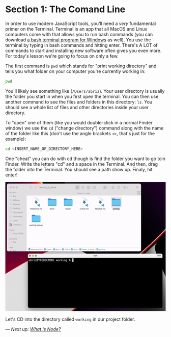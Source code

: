 # Section 1: The Comand Line
In order to use modern JavaScript tools, you'll need a _very_ fundamental primer on the Terminal. Terminal is an app that all MacOS and Linux computers come with that allows you to run bash commands (you can download [a bash terminal program for Windows](https://gitforwindows.org/) as well). You use the terminal by typing in bash commands and hitting enter. There's A LOT of commands to start and installing new software often gives you even more. For today's lesson we're going to focus on only a few.

The first command is `pwd` which stands for "print working directory" and tells you what folder on your computer you're currently working in:
```bash
pwd
```

You'll likely see something like (`/Users/abriz`). Your user directory is usually the folder you start in when you first open the terminal. You can then use another command to see the files and folders in this directory: `ls`. You should see a whole list of files and other directories inside your user directory. 

To "open" one of them (like you would double-click in a normal Finder window) we use the `cd` ("change directory") command along with the name of the folder like this (don't use the angle brackets `<>`, that's just for the example):
```bash
cd <INSERT_NAME_OF_DIRECTORY_HERE>
```

One "cheat" you can do with cd though is find the folder you want to go toin Finder. Write the letters "cd" and a space in the Terminal. And then, drag the folder into the Terminal. You should see a path show up. Finaly, hit enter! 

![A GIF showing the cheat described in the paragraph above](./img/cd-cheat.gif "CD Drag and Drop Cheat")

Let's CD into the directory called `working` in our project folder.

*–– Next up: [What is Node?](2%20– What%20is%20Node.md)*